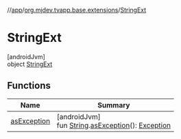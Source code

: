 //[app](../../../index.md)/[org.mjdev.tvapp.base.extensions](../index.md)/[StringExt](index.md)

# StringExt

[androidJvm]\
object [StringExt](index.md)

## Functions

| Name | Summary |
|---|---|
| [asException](as-exception.md) | [androidJvm]<br>fun [String](https://kotlinlang.org/api/latest/jvm/stdlib/kotlin/-string/index.html).[asException](as-exception.md)(): [Exception](https://developer.android.com/reference/kotlin/java/lang/Exception.html) |
